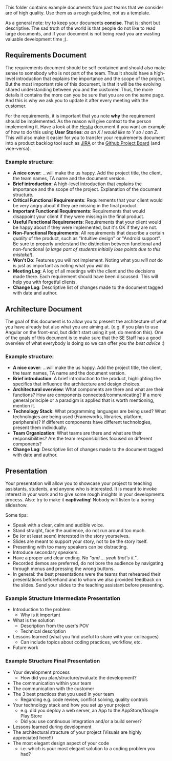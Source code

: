 This folder contains example documents from past teams that we consider are of high quality. 
Use them as a rough guideline, not as a template.

As a general note: try to keep your documents **concise**. That is: short but descriptive.
The sad truth of the world is that people do not like to read large documents, and if your document is not being read you are wasting valuable development time ;).

## Requirements Document
The requirements document should be self contained and should  also make sense to somebody who is not part of the team. Thus it should have a high-level introduction that explains the importance and the scope of the project. But the most important role of this document, is that it will be the evolving shared understanding between you and the customer. Thus, the more details it contains the more can you be sure that you are on the same page. And this is why we ask you to update it after every meeting with the customer. 

For the requirements, it is important that you note **why** the requirement should be implemented. As the reason will give context to the person implementing it. Have a look at the [Hestia](Hestia%20-%20Requirements%20Document%20Iteration%207.pdf) document if you want an example of how to do this using **User Stories**: _as an X I would like to Y so I can Z_. This will also make it easier for you to transfer your requirements document into a product backlog tool such as [JIRA](https://www.atlassian.com/software/jira) or the [Github Project Board](https://help.github.com/articles/about-project-boards/) (and vice-versa).

### Example structure:
- **A nice cover**:
...will make the us happy. Add the project title, the client, the team names, TA name and the document version.
- **Brief introduction**:
A high-level introduction that explains the importance and the scope of the project. Explanation of the document structure.
- **Critical Functional Requirements**:
Requirements that your client would be very angry about if they are missing in the final product.
- **Important Functional Requirements**:
Requirements that would disappoint your client if they were missing in the final product.
- **Useful Functional Requirements**:
Requirements that your client would be happy about if they were implemented, but it's OK if they are not.
- **Non-Functional Requirements**:
All requirements that describe a certain _quality_ of the product, such as "Intuitive design" or "Android support". Be sure to properly understand the distinction between functional and non-functional (_a large part of students initially lose points due to this mistake!_).
- **Won't Do**:
Features you will not implement. Noting what you _will not_ do is just as important as noting what you _will_ do.
- **Meeting Log**:
A log of all meetings with the client and the decisions made there. Each requirement should have been discussed. This will help you with forgetful clients.
- **Change Log**:
Descriptive list of changes made to the document tagged with date and author.

## Architecture Document
The goal of this document is to allow you to present the architecture of what you have already but also what you are aiming at. (e.g. if you plan to use Angular on the front-end, but didn’t start using it yet, do mention this). One of the goals of this document is to make sure that the SE Staff has a good overview of what everybody is doing so we can offer you *the best advice* :)

### Example structure:
- **A nice cover**:
...will make the us happy. Add the project title, the client, the team names, TA name and the document version.
- **Brief introduction**:
A brief introduction to the product, highlighting the specifics that influence the architecture and design choices.
- **Architectural overview**: 
What components are there and what are their functions?
How are components connected/communicating?
If a more general principle or a paradigm is applied that is worth mentioning, mention it.
- **Technology Stack**:
What programming languages are being used? What technologies are being used (Frameworks, libraries, platform, peripherals)? If different components have different technologies, present them individually. 
- **Team Organization**:
What teams are there and what are their responsibilities?
Are the team responsibilities focused on different components? 
- **Change Log**:
Descriptive list of changes made to the document tagged with date and author.

## Presentation
Your presentation will allow you to showcase your project to teaching assistants, students, and anyone who is interested. It is meant to invoke interest in your work and to give some rough insights in your developments process.
Also: try to make it **captivating**! Nobody will listen to a boring slideshow.

Some tips:
- Speak with a clear, calm and audible voice.
- Stand straight, face the audience, do not run around too much.
- Be (or at least seem) interested in the story yourselves.
- Slides are meant to support your story, not to be the story itself.
- Presenting with too many speakers can be distracting.
- Introduce secondary speakers.
- Have a proper and clear ending. No _"and.... yeah that's it."_.
- Recorded demos are  preferred, do not bore the audience by navigating through menus and pressing the wrong buttons.
- In general: the best presentations were the teams that rehearsed their presentations beforehand and to whom we also provided feedback on the slides. Send your slides to the teaching assistant before presenting.

### Example Structure Intermediate Presentation
- Introduction to the problem
  - Why is it important
- What is the solution
  - Description from the user's POV
  - Technical description
- Lessons learned (what you find useful to share with your colleagues)
  - Can include topics about coding practices, workflow, etc.
- Future work

### Example Structure Final Presentation
- Your development process
  - How did you plan/structure/evaluate the development?
- The communication within your team
- The communication with the customer
- The 3 best practices that you used in your team
  - Regarding e.g. code review, conflict solving, quality controls
- Your technology stack and how you set up your project
  - e.g. did you deploy a web server, an App to the AppStore/Google Play Store
  - Did you use continuous integration and/or a build server?
- Lessons learned during development
- The architectural structure of your project (Visuals are highly appreciated here!!)
- The most elegant design aspect of your code
  - i.e. which is your most elegant solution to a coding problem you had?
